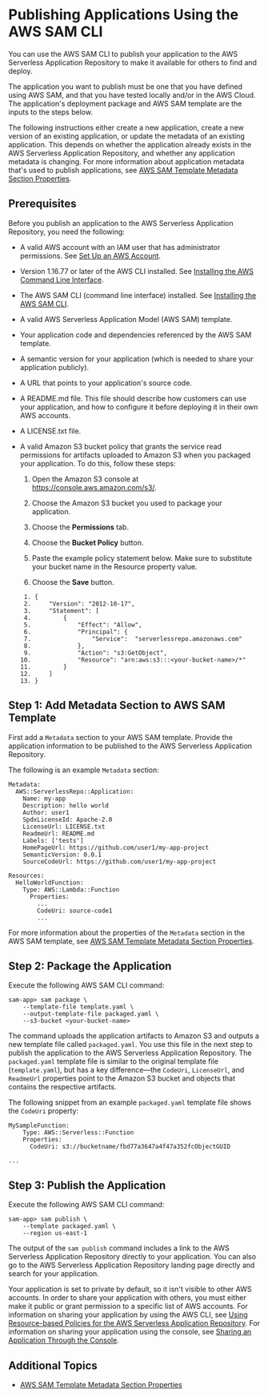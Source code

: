 # Publishing Applications Using the AWS SAM CLI<a name="serverless-sam-template-publishing-applications"></a>

You can use the AWS SAM CLI to publish your application to the AWS Serverless Application Repository to make it available for others to find and deploy\.

The application you want to publish must be one that you have defined using AWS SAM, and that you have tested locally and/or in the AWS Cloud\. The application's deployment package and AWS SAM template are the inputs to the steps below\.

The following instructions either create a new application, create a new version of an existing application, or update the metadata of an existing application\. This depends on whether the application already exists in the AWS Serverless Application Repository, and whether any application metadata is changing\. For more information about application metadata that's used to publish applications, see [AWS SAM Template Metadata Section Properties](serverless-sam-template-publishing-applications-metadata-properties.md)\.

## Prerequisites<a name="serverless-sam-template-publishing-applications-prerequisites"></a>

Before you publish an application to the AWS Serverless Application Repository, you need the following:
+ A valid AWS account with an IAM user that has administrator permissions\. See [Set Up an AWS Account](https://docs.aws.amazon.com/lambda/latest/dg/setup.html)\.
+ Version 1\.16\.77 or later of the AWS CLI installed\. See [Installing the AWS Command Line Interface](https://docs.aws.amazon.com/cli/latest/userguide/cli-chap-install.html)\.
+ The AWS SAM CLI \(command line interface\) installed\. See [Installing the AWS SAM CLI](https://docs.aws.amazon.com/serverless-application-model/latest/developerguide/serverless-sam-cli-install.html)\.
+ A valid AWS Serverless Application Model \(AWS SAM\) template\.
+ Your application code and dependencies referenced by the AWS SAM template\.
+ A semantic version for your application \(which is needed to share your application publicly\)\.
+ A URL that points to your application's source code\.
+ A README\.md file\. This file should describe how customers can use your application, and how to configure it before deploying it in their own AWS accounts\. 
+ A LICENSE\.txt file\.
+ A valid Amazon S3 bucket policy that grants the service read permissions for artifacts uploaded to Amazon S3 when you packaged your application\. To do this, follow these steps:

  1. Open the Amazon S3 console at [https://console\.aws\.amazon\.com/s3/](https://console.aws.amazon.com/s3/)\.

  1. Choose the Amazon S3 bucket you used to package your application\.

  1. Choose the **Permissions** tab\.

  1. Choose the **Bucket Policy** button\.

  1. Paste the example policy statement below\. Make sure to substitute your bucket name in the Resource property value\.

  1. Choose the **Save** button\.

  ```
   1. {
   2.     "Version": "2012-10-17",
   3.     "Statement": [
   4.         {
   5.             "Effect": "Allow",
   6.             "Principal": {
   7.                 "Service":  "serverlessrepo.amazonaws.com"
   8.             },
   9.             "Action": "s3:GetObject",
  10.             "Resource": "arn:aws:s3:::<your-bucket-name>/*"
  11.         }
  12.     ]
  13. }
  ```

## Step 1: Add Metadata Section to AWS SAM Template<a name="serverless-sam-template-publishing-applications-step1"></a>

First add a `Metadata` section to your AWS SAM template\. Provide the application information to be published to the AWS Serverless Application Repository\.

The following is an example `Metadata` section:

```
Metadata:
  AWS::ServerlessRepo::Application:
    Name: my-app
    Description: hello world
    Author: user1
    SpdxLicenseId: Apache-2.0
    LicenseUrl: LICENSE.txt
    ReadmeUrl: README.md
    Labels: ['tests']
    HomePageUrl: https://github.com/user1/my-app-project
    SemanticVersion: 0.0.1
    SourceCodeUrl: https://github.com/user1/my-app-project

Resources:
  HelloWorldFunction:
    Type: AWS::Lambda::Function
      Properties:
        ...
        CodeUri: source-code1
        ...
```

For more information about the properties of the `Metadata` section in the AWS SAM template, see [AWS SAM Template Metadata Section Properties](serverless-sam-template-publishing-applications-metadata-properties.md)\.

## Step 2: Package the Application<a name="serverless-sam-template-publishing-applications-step2"></a>

Execute the following AWS SAM CLI command:

```
sam-app> sam package \
    --template-file template.yaml \
    --output-template-file packaged.yaml \
    --s3-bucket <your-bucket-name>
```

The command uploads the application artifacts to Amazon S3 and outputs a new template file called `packaged.yaml`\. You use this file in the next step to publish the application to the AWS Serverless Application Repository\. The `packaged.yaml` template file is similar to the original template file \(`template.yaml`\), but has a key difference—the `CodeUri`, `LicenseUrl`, and `ReadmeUrl` properties point to the Amazon S3 bucket and objects that contains the respective artifacts\.

The following snippet from an example `packaged.yaml` template file shows the `CodeUri` property: 

```
MySampleFunction:
    Type: AWS::Serverless::Function
    Properties:
      CodeUri: s3://bucketname/fbd77a3647a4f47a352fcObjectGUID

...
```

## Step 3: Publish the Application<a name="serverless-sam-template-publishing-applications-step3"></a>

Execute the following AWS SAM CLI command:

```
sam-app> sam publish \
    --template packaged.yaml \
    --region us-east-1
```

The output of the `sam publish` command includes a link to the AWS Serverless Application Repository directly to your application\. You can also go to the AWS Serverless Application Repository landing page directly and search for your application\.

Your application is set to private by default, so it isn't visible to other AWS accounts\. In order to share your application with others, you must either make it public or grant permission to a specific list of AWS accounts\. For information on sharing your application by using the AWS CLI, see [Using Resource\-based Policies for the AWS Serverless Application Repository](https://docs.aws.amazon.com/serverlessrepo/latest/devguide/access-control-resource-based.html)\. For information on sharing your application using the console, see [Sharing an Application Through the Console](https://docs.aws.amazon.com/serverlessrepo/latest/devguide/serverless-app-publishing-applications.html#share-application)\.

## Additional Topics<a name="serverless-sam-template-publishing-applications-additional-topics"></a>
+ [AWS SAM Template Metadata Section Properties](serverless-sam-template-publishing-applications-metadata-properties.md)
